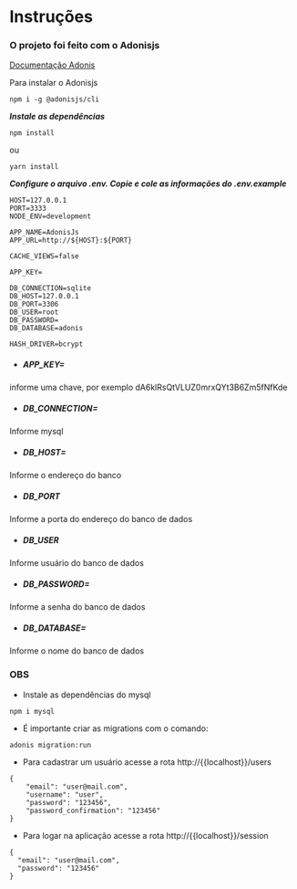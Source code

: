 # Instruções

### O projeto foi feito com o Adonisjs

[Documentação Adonis](https://adonisjs.com/docs/4.1/installation#_installing_adonisjs)

Para instalar o Adonisjs

```
npm i -g @adonisjs/cli
```

***Instale as dependências***

```
npm install
```

ou

```
yarn install
```

***Configure o arquivo .env. Copie e cole as informações do .env.example***

```
HOST=127.0.0.1
PORT=3333
NODE_ENV=development

APP_NAME=AdonisJs
APP_URL=http://${HOST}:${PORT}

CACHE_VIEWS=false

APP_KEY=

DB_CONNECTION=sqlite
DB_HOST=127.0.0.1
DB_PORT=3306
DB_USER=root
DB_PASSWORD=
DB_DATABASE=adonis

HASH_DRIVER=bcrypt
```

- ##### APP_KEY= 
informe uma chave, por exemplo dA6klRsQtVLUZ0mrxQYt3B6Zm5fNfKde

- ##### DB_CONNECTION=
Informe mysql

- ##### DB_HOST=
Informe o endereço do banco

- ##### DB_PORT
Informe a porta do endereço do banco de dados

- ##### DB_USER
Informe usuário do banco de dados

- ##### DB_PASSWORD=
Informe a senha do banco de dados

- ##### DB_DATABASE=
Informe o nome do banco de dados

### OBS
- Instale as dependências do mysql
```
npm i mysql
```

- É importante criar as migrations com o comando:

```
adonis migration:run
```

- Para cadastrar um usuário acesse a rota http://{{localhost}}/users
```
{
    "email": "user@mail.com",
    "username": "user",
    "password": "123456",
    "password_confirmation": "123456"
}
```

- Para logar na aplicação acesse a rota http://{{localhost}}/session
```
{
  "email": "user@mail.com",
  "password": "123456"
}
```





